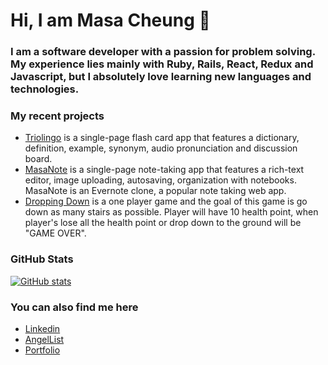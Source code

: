 # Hi, I am Masa Cheung 👋

### I am a software developer with a passion for problem solving. My experience lies mainly with Ruby, Rails, React, Redux and Javascript, but I absolutely love learning new languages and technologies.

### My recent projects
- [Triolingo](https://triolingo-mern.herokuapp.com/) is a single-page flash card app that features a dictionary, definition, example, synonym, audio pronunciation and discussion board.
- [MasaNote](https://masanote.herokuapp.com/#/) is a single-page note-taking app that features a rich-text editor, image uploading, autosaving, organization with notebooks. MasaNote is an Evernote clone, a popular note taking web app.
- [Dropping Down](https://masacheung.github.io/dropping_down/) is a one player game and the goal of this game is go down as many stairs as possible. Player will have 10 health point, when player's lose all the health point or drop down to the ground will be "GAME OVER".

### GitHub Stats
[![GitHub stats](https://github-readme-stats.vercel.app/api?username=masacheung&count_private=true)](https://masanote.herokuapp.com/#/404)

### You can also find me here
- [Linkedin](https://www.linkedin.com/in/man-tat-masa-cheung-725b39b8/)
- [AngelList](https://angel.co/u/man-tat-masa-cheung)
- [Portfolio](https://masacheung.github.io/portfolio/)


<!--
**masacheung/masacheung** is a ✨ _special_ ✨ repository because its `README.md` (this file) appears on your GitHub profile.

Here are some ideas to get you started:

- 🔭 I’m currently working on ...
- 🌱 I’m currently learning ...
- 👯 I’m looking to collaborate on ...
- 🤔 I’m looking for help with ...
- 💬 Ask me about ...
- 📫 How to reach me: ...
- 😄 Pronouns: ...
- ⚡ Fun fact: ...
-->
